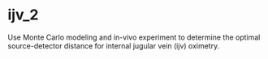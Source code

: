 # ijv_2
Use Monte Carlo modeling and in-vivo experiment to determine the optimal source-detector distance for internal jugular vein (ijv) oximetry.
